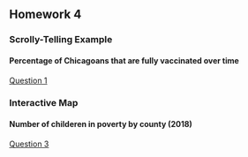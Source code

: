 ## Homework 4

### Scrolly-Telling Example
#### Percentage of Chicagoans that are fully vaccinated over time
[Question 1](https://jacobjameson.github.io/ppha-30560/Homework%204/Scrolly%20Telling/)

### Interactive Map
#### Number of childeren in poverty by county (2018)
[Question 3](https://jacobjameson.github.io/ppha-30560/Homework%204/Scrolly%20Telling/)

